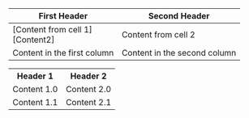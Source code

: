 First Header | Second Header
------------ | -------------
[Content from cell 1] <br> [Content2] | Content from cell 2
Content in the first column | Content in the second column

<table>
  <tr>
    <th>Header 1</th>
    <th>Header 2</th>
  </tr>
  <tr>
  <td>Content 1.0</td>
  <td>Content 2.0</td>
  </tr>
  <tr>
  <td>Content 1.1</td>
  <td>Content 2.1</td>
  </tr>
</table>
